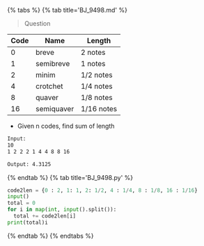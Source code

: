 {% tabs %}
{% tab title='BJ_9498.md' %}

> Question

| Code | Name       | Length     |
| ---- | ---------- | ---------- |
| 0    | breve      | 2 notes    |
| 1    | semibreve  | 1 notes    |
| 2    | minim      | 1/2 notes  |
| 4    | crotchet   | 1/4 notes  |
| 8    | quaver     | 1/8 notes  |
| 16   | semiquaver | 1/16 notes |

* Given n codes, find sum of length

```txt
Input:
10
1 2 2 2 1 4 4 8 8 16

Output: 4.3125
```

{% endtab %}
{% tab title='BJ_9498.py' %}

```py
code2len = {0 : 2, 1: 1, 2: 1/2, 4 : 1/4, 8 : 1/8, 16 : 1/16}
input()
total = 0
for i in map(int, input().split()):
  total += code2len[i]
print(total)i
```

{% endtab %}
{% endtabs %}
